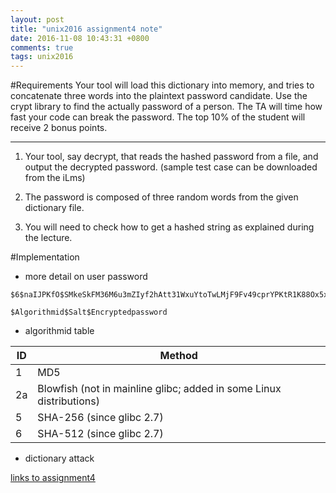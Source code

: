 ```yaml
---
layout: post
title: "unix2016 assignment4 note"
date: 2016-11-08 10:43:31 +0800
comments: true
tags: unix2016
---
```


#Requirements
Your tool will load this dictionary into memory, and tries to concatenate three words into the plaintext password candidate. Use the crypt library to find the actually password of a person. The TA will time how fast your code can break the password. The top 10% of the student will receive 2 bonus points.

<!--more-->
---

1. Your tool, say decrypt, that reads the hashed password from a file, and output the decrypted password. (sample test case can be downloaded from the iLms)

2. The password is composed of three random words from the given dictionary file.

3. You will need to check how to get a hashed string as explained during the lecture.

#Implementation

- more detail on user password

```
$6$naIJPKfO$SMkeSkFM36M6u3mZIyf2hAtt31WxuYtoTwLMjF9Fv49cprYPKtR1K88Ox5xvQdLdoBrAOmCnomRvaHc7VDiqQ0
```
```
$Algorithmid$Salt$Encryptedpassword
```

- algorithmid table

|ID  | Method|
|----|-------|
|1   | MD5|
|2a  | Blowfish (not in mainline glibc; added in some Linux distributions)|
|5   | SHA-256 (since glibc 2.7)|
|6   | SHA-512 (since glibc 2.7)|

- dictionary attack

[links to assignment4](https://github.com/king4sam/nthu-unix2016/tree/master/assignment4)